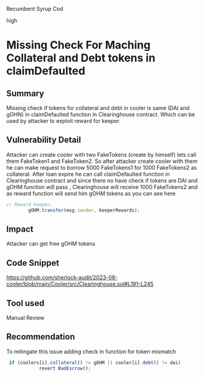 Recumbent Syrup Cod

high

# Missing Check For Maching Collateral and Debt tokens in claimDefaulted
## Summary
Missing check if tokens for collateral and debt in cooler is same (DAI and gOHN) in claimDefaulted function in Clearinghouse contract. Which can be used by attacker to exploit reward for keeper. 
## Vulnerability Detail
Attacker can create cooler with two FakeTokens (create by himself) lets call them FakeToken1 and FakeToken2. So after attacker create cooler with them he can make request to borrow 5000 FakeTokens1 for 1000 FakeTokens2 as collateral. After loan expire he can call claimDefaulted function in Clearinghouse contract and since there no have check if tokens are DAI and gOHM function will pass , Clearinghouse will receive 1000 FakeTokens2 and as reward function will send him gOHM tokens as you can see here
```javascript
// Reward keeper.
        gOHM.transfer(msg.sender, keeperRewards);
```
## Impact
Attacker can get free gOHM tokens
## Code Snippet
https://github.com/sherlock-audit/2023-08-cooler/blob/main/Cooler/src/Clearinghouse.sol#L191-L245
## Tool used

Manual Review

## Recommendation
To mitingate this issue adding check in function for token mismatch
```javascript
 if (coolers[i].collateral() != gOHM || cooler[i].debt() != dai)
            revert BadEscrow();
```